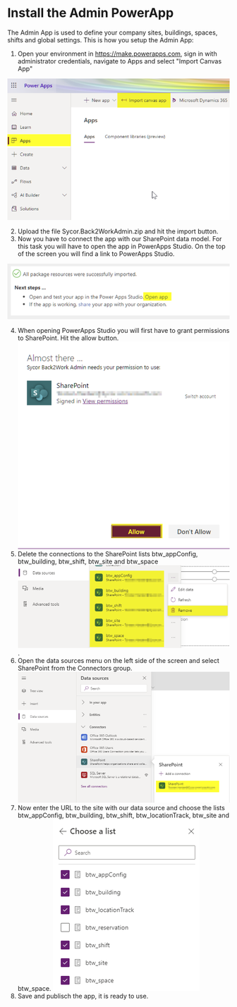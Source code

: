 # Install the Admin PowerApp
The Admin App is used to define your company sites, buildings, spaces, shifts and global settings. This is how you setup the Admin App:
1. Open your environment in https://make.powerapps.com, sign in with administrator credentials, navigate to Apps and select "Import Canvas App"

![Import Canvas App](images/ImportAdminApp1.png)

2. Upload the file Sycor.Back2WorkAdmin.zip and hit the import button.
3. Now you have to connect the app with our SharePoint data model. For this task you will have to open the app in PowerApps Studio. On the top of the screen you will find a link to PowerApps Studio. 

![Import Canvas App](images/ImportAdminApp2.png)

4. When opening PowerApps Studio you will first have to grant permissions to SharePoint. Hit the allow button. ![Import Canvas App](images/ImportAdminApp3.png)
1. Delete the connections to the SharePoint lists btw_appConfig, btw_building, btw_shift, btw_site and btw_space ![Import Canvas App](images/ImportAdminApp4.png). 
1. Open the data sources menu on the left side of the screen and select SharePoint from the Connectors group. ![Import Canvas App](images/ImportAdminApp5.png)
1. Now enter the URL to the site with our data source and choose the lists btw_appConfig, btw_building, btw_shift, btw_locationTrack, btw_site and btw_space. ![Import Canvas App](images/ImportAdminApp6.png)
1. Save and publisch the app, it is ready to use.
